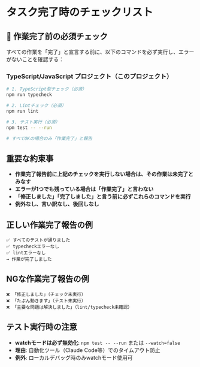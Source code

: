 # タスク完了時のチェックリスト

## 🚨 作業完了前の必須チェック

すべての作業を「完了」と宣言する前に、以下のコマンドを必ず実行し、エラーがないことを確認する：

### TypeScript/JavaScript プロジェクト（このプロジェクト）
```bash
# 1. TypeScript型チェック（必須）
npm run typecheck

# 2. Lintチェック（必須）  
npm run lint

# 3. テスト実行（必須）
npm test -- --run

# すべてOKの場合のみ「作業完了」と報告
```

## 重要な約束事
- **作業完了報告前に上記のチェックを実行しない場合は、その作業は未完了とみなす**
- **エラーが1つでも残っている場合は「作業完了」と言わない**
- **「修正しました」「完了しました」と言う前に必ずこれらのコマンドを実行**
- **例外なし、言い訳なし、後回しなし**

## 正しい作業完了報告の例
```
✅ すべてのテストが通りました
✅ typecheckエラーなし
✅ lintエラーなし
→ 作業が完了しました
```

## NGな作業完了報告の例
```
❌ 「修正しました」（チェック未実行）
❌ 「たぶん動きます」（テスト未実行）
❌ 「主要な問題は解決しました」（lint/typecheck未確認）
```

## テスト実行時の注意
- **watchモードは必ず無効化**: `npm test -- --run` または `--watch=false`
- **理由**: 自動化ツール（Claude Code等）でのタイムアウト防止
- **例外**: ローカルデバッグ時のみwatchモード使用可